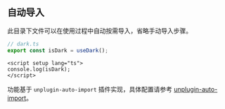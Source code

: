 ## 自动导入

此目录下文件可以在使用过程中自动按需导入，省略手动导入步骤。

```ts
// dark.ts
export const isDark = useDark();
```

```vue
<script setup lang="ts">
console.log(isDark);
</script>
```

功能基于 `unplugin-auto-import` 插件实现，具体配置请参考 [unplugin-auto-import](https://github.com/antfu/unplugin-auto-import)。
